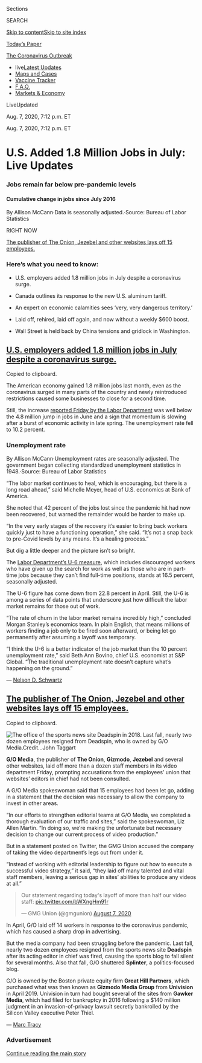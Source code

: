 <div id="app">

<div>

<div>

<div>

<div class="NYTAppHideMasthead css-ri3gv3 e1suatyy0">

<div class="section css-ui9rw0 e1suatyy2">

<div class="css-eph4ug er09x8g0">

<div class="css-6n7j50">

</div>

<span class="css-1dv1kvn">Sections</span>

<div class="css-10488qs">

<span class="css-1dv1kvn">SEARCH</span>

</div>

[Skip to content](#site-content)[Skip to site
index](#site-index)

</div>

<div class="css-10698na e1huz5gh0">

</div>

</div>

<div id="masthead-bar-one" class="section hasLinks css-15hmgas e1csuq9d3">

<div class="css-uqyvli e1csuq9d0">

</div>

<div class="css-1uqjmks e1csuq9d1">

</div>

<div class="css-9e9ivx">

[](https://myaccount.nytimes3xbfgragh.onion/auth/login?response_type=cookie&client_id=vi)

</div>

<div class="css-1bvtpon e1csuq9d2">

[Today’s
Paper](https://www.nytimes3xbfgragh.onion/section/todayspaper)

</div>

</div>

</div>

</div>

<div data-aria-hidden="false">

<div id="site-content" data-role="main">

<div class="css-15bl40j">

<div id="styln-prism-menu-1592847958612" class="section interactive-content interactive-size-medium css-1ufzkuw" data-id="100000007203936">

<div class="css-17ih8de interactive-body" data-sourceid="100000007203936">

<div id="scroll-container" class="css-1gj85ro">

[<span class="styln-title-wrap"><span class="css-1pje3qr">The
Coronavirus</span><span class="css-1pje3qr">
Outbreak</span></span>](https://www.nytimes3xbfgragh.onion/news-event/coronavirus)

  - <span class="css-kqxiym" data-emphasize="true">live</span>[Latest
    Updates](https://www.nytimes3xbfgragh.onion/2020/08/07/world/covid-19-news.html)
  - [Maps and
    Cases](https://www.nytimes3xbfgragh.onion/interactive/2020/us/coronavirus-us-cases.html)
  - [Vaccine
    Tracker](https://www.nytimes3xbfgragh.onion/interactive/2020/science/coronavirus-vaccine-tracker.html)
  - [F.A.Q.](https://www.nytimes3xbfgragh.onion/interactive/2020/world/coronavirus-tips-advice.html)
  - [Markets &
    Economy](https://www.nytimes3xbfgragh.onion/live/2020/08/07/business/stock-market-today-coronavirus)

</div>

</div>

</div>

</div>

<div class="css-mj09ha">

<span><span class="css-bwjyn0">Live</span><span class="css-vxcmzt"><span>Updated </span></span></span>

<div class="css-ki347z">

<span class="css-1656jku">Aug. 7, 2020, 7:12 p.m.
ET</span><span class="css-xwx5dt"></span>

</div>

<span class="css-1dv1kvn" data-aria-live="polite">Aug. 7, 2020, 7:12
p.m.
ET</span>

</div>

<div class="css-ftdtgk">

<div class="css-1vkm6nb ehdk2mb0">

# U.S. Added 1.8 Million Jobs in July: Live Updates

</div>

<div id="july-jobs-job-levels" class="section interactive-content interactive-size-scoop css-1t58pk9" data-id="100000007265143">

<div class="css-17ih8de interactive-body" data-sourceid="100000007265143">

<div class="g-story g-freebird g-max-limit" data-preview-slug="june-jobs-day-v2">

<div class="g-container">

<div class="g-asset g-graphic" style="max-width: 945px">

### Jobs remain far below pre-pandemic levels

#### Cumulative change in jobs since July 2016

<div data-role="img">

<div id="g-jobs" class="g-loading">

</div>

</div>

<div class="g-source">

<span class="g-credit">By Allison
McCann</span><span class="g-credit_bullet">·</span><span class="g-credit g-note">Data
is seasonally
adjusted.</span><span class="g-credit_bullet">·</span><span class="g-credit">Source:
Bureau of Labor Statistics</span>

</div>

</div>

</div>

</div>

</div>

</div>

</div>

<div class="css-1qxhp4n">

<div class="css-192lewg e1oheyly0">

RIGHT NOW

[<span>The publisher of The Onion, Jezebel and other websites lays off
15
employees.</span>](#the-publisher-of-the-onion-jezebel-and-other-websites-lays-off-15-employees)

</div>

</div>

<div id="feed-top" class="css-7pw99z">

</div>

### Here’s what you need to know:

  - [](#us-employers-added-1-8-million-jobs-in-july-despite-a-coronavirus-surge)
    
    <span>U.S. employers added 1.8 million jobs in July despite a
    coronavirus surge.</span>

  - [](#canada-outlines-its-response-to-the-new-us-aluminum-tariff)
    
    <span>Canada outlines its response to the new U.S. aluminum
    tariff.</span>

  - [](#an-expert-on-economic-calamities-sees-very-very-dangerous-territory)
    
    <span>An expert on economic calamities sees ‘very, very dangerous
    territory.’</span>

  - [](#laid-off-rehired-laid-off-again-and-now-without-a-weekly-600-boost)
    
    <span>Laid off, rehired, laid off again, and now without a weekly
    $600
    boost.</span>

  - [](#wall-street-is-held-back-by-china-tensions-and-gridlock-in-washington)
    
    <span>Wall Street is held back by China tensions and gridlock in
    Washington.</span>

<div class="live-blog-post css-10d3q4a" data-test-id="live-blog-post" data-source-id="100000007276887">

<div id="us-employers-added-1-8-million-jobs-in-july-despite-a-coronavirus-surge" class="css-608m5d">

</div>

<div class="css-j3uhc5">

<div class="css-bd1680">

## [U.S. employers added 1.8 million jobs in July despite a coronavirus surge.](#us-employers-added-1-8-million-jobs-in-july-despite-a-coronavirus-surge)

<span class="css-uj8f8v" data-aria-live="polite">Copied to
clipboard.</span>

</div>

</div>

The American economy gained 1.8 million jobs last month, even as the
coronavirus surged in many parts of the country and newly reintroduced
restrictions caused some businesses to close for a second time.

Still, the increase [reported Friday by the Labor
Department](https://www.bls.gov/news.release/empsit.nr0.htm) was well
below the 4.8 million jump in jobs in June and a sign that momentum is
slowing after a burst of economic activity in late spring. The
unemployment rate fell to 10.2
percent.

<div id="july-jobs-unemployment-rate" class="section interactive-content interactive-size-scoop css-174j8de" data-id="100000007265141">

<div class="css-17ih8de interactive-body" data-sourceid="100000007265141">

<div class="g-story g-freebird g-max-limit" data-preview-slug="june-jobs-day-v2">

<div class="g-container">

<div class="g-asset g-graphic" style="max-width: 600px">

### Unemployment rate

<div data-role="img">

<div id="g-unemployment" class="g-loading">

</div>

</div>

<div class="g-source">

<span class="g-credit">By Allison
McCann</span><span class="g-credit_bullet">·</span><span class="g-credit g-note">Unemployment
rates are seasonally adjusted. The government began collecting
standardized unemployment statistics in
1948.</span><span class="g-credit_bullet">·</span><span class="g-credit">Source:
Bureau of Labor Statistics</span>

</div>

</div>

</div>

</div>

</div>

</div>

“The labor market continues to heal, which is encouraging, but there is
a long road ahead,” said Michelle Meyer, head of U.S. economics at Bank
of America.

She noted that 42 percent of the jobs lost since the pandemic hit had
now been recovered, but warned the remainder would be harder to make up.

“In the very early stages of the recovery it’s easier to bring back
workers quickly just to have a functioning operation,” she said. “It’s
not a snap back to pre-Covid levels by any means. It’s a healing
process.”

But dig a little deeper and the picture isn’t so bright.

The [Labor Department’s U-6
measure](https://www.bls.gov/news.release/empsit.t15.htm), which
includes discouraged workers who have given up the search for work as
well as those who are in part-time jobs because they can’t find
full-time positions, stands at 16.5 percent, seasonally adjusted.

The U-6 figure has come down from 22.8 percent in April. Still, the U-6
is among a series of data points that underscore just how difficult the
labor market remains for those out of work.

“The rate of churn in the labor market remains incredibly high,”
concluded Morgan Stanley’s economics team. In plain English, that means
millions of workers finding a job only to be fired soon afterward, or
being let go permanently after assuming a layoff was temporary.

“I think the U-6 is a better indicator of the job market than the 10
percent unemployment rate,” said Beth Ann Bovino, chief U.S. economist
at S\&P Global. “The traditional unemployment rate doesn’t capture
what’s happening on the ground.”

<div class="css-j3uhc5">

— [<span class="css-1baulvz last-byline" itemprop="name">Nelson D.
Schwartz</span>](https://www.nytimes3xbfgragh.onion/by/nelson-d-schwartz)

</div>

</div>

<div class="live-blog-post css-10d3q4a" data-test-id="live-blog-post" data-source-id="100000007279156">

<div id="the-publisher-of-the-onion-jezebel-and-other-websites-lays-off-15-employees" class="css-608m5d">

</div>

<div class="css-j3uhc5">

<div class="css-bd1680">

## [The publisher of The Onion, Jezebel and other websites lays off 15 employees.](#the-publisher-of-the-onion-jezebel-and-other-websites-lays-off-15-employees)

<span class="css-uj8f8v" data-aria-live="polite">Copied to
clipboard.</span>

</div>

</div>

<div class="css-79elbk" data-testid="photoviewer-wrapper">

<div class="css-z3e15g" data-testid="photoviewer-wrapper-hidden">

</div>

<div class="css-1a48zt4 ehw59r15" data-testid="photoviewer-children">

![<span class="css-16f3y1r e13ogyst0" data-aria-hidden="true">The office
of the sports news site Deadspin in 2018. Last fall, nearly two dozen
employees resigned from Deadspin, who is owned by G/O
Media.</span><span class="css-cnj6d5 e1z0qqy90" itemprop="copyrightHolder"><span class="css-1ly73wi e1tej78p0">Credit...</span><span><span>John
Taggart</span></span></span>](https://static01.graylady3jvrrxbe.onion/images/2020/08/07/business/07markets-brf-media/07markets-brf-media-articleLarge.jpg?quality=75&auto=webp&disable=upscale)

</div>

</div>

**G/O Media**, the publisher of **The Onion**, **Gizmodo**, **Jezebel**
and several other websites, laid off more than a dozen staff members in
its video department Friday, prompting accusations from the employees’
union that websites’ editors in chief had not been consulted.

A G/O Media spokeswoman said that 15 employees had been let go, adding
in a statement that the decision was necessary to allow the company to
invest in other areas.

“In our efforts to strengthen editorial teams at G/O Media, we completed
a thorough evaluation of our traffic and sites,” said the spokeswoman,
Liz Allen Martin. “In doing so, we’re making the unfortunate but
necessary decision to change our current process of video production.”

But in a statement posted on Twitter, the GMG Union accused the company
of taking the video department’s legs out from under it.

“Instead of working with editorial leadership to figure out how to
execute a successful video strategy,” it said, “they laid off many
talented and vital staff members, leaving a serious gap in sites’
abilities to produce any videos at all.”

<div class="css-nj25e3">

> Our statement regarding today's layoff of more than half our video
> staff: [pic.twitter.com/bWXngHm91r](https://t.co/bWXngHm91r)
> 
> — GMG Union (@gmgunion)
> [August 7, 2020](https://twitter.com/gmgunion/status/1291858333868097542?ref_src=twsrc%5Etfw)

</div>

In April, G/O laid off 14 workers in response to the coronavirus
pandemic, which has caused a sharp drop in advertising.

But the media company had been struggling before the pandemic. Last
fall, nearly two dozen employees resigned from the sports news site
**Deadspin** after its acting editor in chief was fired, causing the
sports blog to fall silent for several months. Also that fall, G/O
shuttered **Splinter**, a politics-focused blog.

G/O is owned by the Boston private equity firm **Great Hill Partners**,
which purchased what was then known as **Gizmodo Media Group** from
**Univision** in April 2019. Univision in turn had bought several of the
sites from **Gawker Media**, which had filed for bankruptcy in 2016
following a $140 million judgment in an invasion-of-privacy lawsuit
secretly bankrolled by the Silicon Valley executive Peter Thiel.

<div class="css-j3uhc5">

— [<span class="css-1baulvz last-byline" itemprop="name">Marc
Tracy</span>](https://www.nytimes3xbfgragh.onion/by/marc-tracy)

</div>

</div>

<div id="ad-0" class="css-1pmeh62">

<div class="css-142l3g4">

### Advertisement

[Continue reading the main
story](#after-dfp-ad-mid1)

<div id="dfp-ad-mid1" class="ad dfp-ad-mid1-wrapper" style="text-align:center;height:100%;display:block">

</div>

<div id="after-dfp-ad-mid1">

</div>

</div>

</div>

<div class="live-blog-post css-10d3q4a" data-test-id="live-blog-post" data-source-id="100000007278541">

<div id="canada-outlines-its-response-to-the-new-us-aluminum-tariff" class="css-608m5d">

</div>

<div class="css-j3uhc5">

<div class="css-bd1680">

## [Canada outlines its response to the new U.S. aluminum tariff.](#canada-outlines-its-response-to-the-new-us-aluminum-tariff)

<span class="css-uj8f8v" data-aria-live="polite">Copied to
clipboard.</span>

</div>

</div>

The Canadian government said on Friday that it planned to impose tariffs
on aluminum products from the United States, in a tit-for-tat response
to a similar measure announced by President Trump on Thursday.

Canada’s tariffs, on “aluminum and aluminum-containing products from the
U.S.,” will take effect by Sept. 16 and will remain in place until the
United States eliminates its tariffs, the Canadian government said in a
statement on Friday.  
  
The statement included a list of products that might be subject to the
tariffs, from aluminum wire to refrigerators and washing machines.

President Trump said Thursday that he would impose a [10 percent tariff
on Canadian
aluminum](https://www.nytimes3xbfgragh.onion/2020/08/06/business/economy/trump-canadian-aluminum-tariffs.html)
in an effort to help struggling American producers. In a speech at a
Whirpool factory in Clyde, Ohio, Mr. Trump accused Canada of “taking
advantage of us as usual.”

In early 2018, Mr. Trump imposed tariffs on steel and aluminum from
Canada, Mexico and the European Union, which caused those countries to
impose their own tariffs on good from the United States. The tariffs
from Canada and Mexico were not lifted until the next year.

<div class="css-j3uhc5">

— <span class="css-1baulvz last-byline" itemprop="name">Gillian
Friedman</span>

</div>

<div>

</div>

</div>

<div class="live-blog-post css-10d3q4a" data-test-id="live-blog-post" data-source-id="100000007278126">

<div id="an-expert-on-economic-calamities-sees-very-very-dangerous-territory" class="css-608m5d">

</div>

<div class="css-j3uhc5">

<div class="css-bd1680">

## [An expert on economic calamities sees ‘very, very dangerous territory.’](#an-expert-on-economic-calamities-sees-very-very-dangerous-territory)

<span class="css-uj8f8v" data-aria-live="polite">Copied to
clipboard.</span>

</div>

</div>

<div class="css-79elbk" data-testid="photoviewer-wrapper">

<div class="css-z3e15g" data-testid="photoviewer-wrapper-hidden">

</div>

<div class="css-1a48zt4 ehw59r15" data-testid="photoviewer-children">

![<span class="css-16f3y1r e13ogyst0" data-aria-hidden="true">Kenneth S.
Rogoff, shown in 2012, has studied centuries of economic crises. He says
small businesses will have a particularly hard time recovering from the
current
one.</span><span class="css-cnj6d5 e1z0qqy90" itemprop="copyrightHolder"><span class="css-1ly73wi e1tej78p0">Credit...</span><span><span>Eduardo
Munoz/Reuters</span></span></span>](https://static01.graylady3jvrrxbe.onion/images/2020/08/07/business/07markets-brf-rogoff/merlin_57344744_18f4a987-93cd-4335-84f1-67c3ce2653ff-articleLarge.jpg?quality=75&auto=webp&disable=upscale)

</div>

</div>

With 13 million fewer people working since the pandemic hit, according
to the [monthly jobs report released on
Friday](https://www.bls.gov/news.release/empsit.nr0.htm), the economist
Kenneth S. Rogoff — an expert on financial crises — says the American
economy is at a precarious point.

“We are going to clock the worst recession since the Great Depression,
regardless of how fast we bounce back at this point,” he said. “The
virus is coming back, hard and fast. It really does look like this is
going to have profound long-term impacts.”

A Harvard University professor, Mr. Rogoff is a noted historian of
economic calamities. His books include “This Time Is Different: Eight
Centuries of Financial Folly,” written with Carmen M. Reinhart in 2009.

Mr. Rogoff said the current state of virus was reminiscent of 1918
Spanish Flu, in which the second wave of virus proved even more
devastating from an economic and public health perspective than the
first. At this point, the economic damage from the coronavirus has far
surpassed the 2008 recession, he said.

Small businesses will be hit hardest, Mr. Rogoff said.

“We’re going to start to see a lot of small businesses fall by the
wayside, a lot of people who are unemployed become chronically
unemployed,” he said. “We’re in very, very dangerous territory.”

Large corporations will be more shielded from the impact of the virus,
accelerating their ability to crush smaller competitors, a trend that
the United States has been experiencing over the last 40 years, he said.

“They have cash reserves to survive this,” he said. “And so their
monopoly power is going to grow.”

<div class="css-j3uhc5">

— <span class="css-1baulvz last-byline" itemprop="name">Gillian
Friedman</span>

</div>

</div>

<div class="live-blog-post css-10d3q4a" data-test-id="live-blog-post" data-source-id="100000007277416">

<div id="laid-off-rehired-laid-off-again-and-now-without-a-weekly-600-boost" class="css-608m5d">

</div>

<div class="css-j3uhc5">

<div class="css-bd1680">

## [Laid off, rehired, laid off again, and now without a weekly $600 boost.](#laid-off-rehired-laid-off-again-and-now-without-a-weekly-600-boost)

<span class="css-uj8f8v" data-aria-live="polite">Copied to
clipboard.</span>

</div>

</div>

<div class="css-79elbk" data-testid="photoviewer-wrapper">

<div class="css-z3e15g" data-testid="photoviewer-wrapper-hidden">

</div>

<div class="css-1a48zt4 ehw59r15" data-testid="photoviewer-children">

![<span class="css-16f3y1r e13ogyst0" data-aria-hidden="true">Hannah
Lane was laid off as a restaurant server, rehired and laid off again.
She has renewed her search for
work.</span><span class="css-cnj6d5 e1z0qqy90" itemprop="copyrightHolder"><span class="css-1ly73wi e1tej78p0">Credit...</span><span><span>Jose
A. Alvarado Jr. for The New York
Times</span></span></span>](https://static01.graylady3jvrrxbe.onion/images/2020/08/07/business/07markets-brf-layoff/merlin_175402275_5dfa702d-9008-470c-aff0-0e3b61e03357-articleLarge.jpg?quality=75&auto=webp&disable=upscale)

</div>

</div>

After coronavirus-related lockdowns forced dining establishments in New
York to close in March, Hannah Lane, 24, was laid off as a server in a
popular Gramercy Park restaurant where she made about $60,000 a year.

Her girlfriend, also a restaurant worker, was laid off on the same day.
Both applied for unemployment benefits, and although her girlfriend
began receiving them right away, Ms. Lane’s payments did not arrive for
more than two months. They struggled to scrape together the $1,400 rent
for their room in a Bushwick, Brooklyn, apartment that they share with
another roommate, and mostly subsisted on rice and beans to cut food
costs.

Then, in early July, as New York allowed restaurants to open for indoor
dining, Ms. Lane was recalled to her job.

“I went back into work, clocked in, went back on payroll, the whole nine
yards,” she said.

She had spent just one day there when Gov. Andrew M. Cuomo reversed
course and prohibited dining inside restaurants. Ms. Lane was laid off
again, and found herself back on unemployment and looking for work. Her
search continues. And now, without the $600-a-week federal supplement
that expired last week, her unemployment pay will come to $401 after
taxes.

“It’s really disheartening to watch Congress bungle this,” she said.
“The taxes we’re paying on our unemployment checks pays their
salaries. So we’re paying them while they decide which crumbs to give
us. We’re totally powerless.”

<div class="css-j3uhc5">

— <span class="css-1baulvz last-byline" itemprop="name">Gillian
Friedman</span>

</div>

</div>

<div id="ad-1" class="css-1pmeh62">

<div class="css-142l3g4">

### Advertisement

[Continue reading the main
story](#after-dfp-ad-mid2)

<div id="dfp-ad-mid2" class="ad dfp-ad-mid2-wrapper" style="text-align:center;height:100%;display:block">

</div>

<div id="after-dfp-ad-mid2">

</div>

</div>

</div>

<div class="live-blog-post css-10d3q4a" data-test-id="live-blog-post" data-source-id="100000007278188">

<div id="leisure-and-hospitality-jobs-led-the-july-gains-but-the-pandemics-dent-remains-deep" class="css-608m5d">

</div>

<div class="css-j3uhc5">

<div class="css-bd1680">

## [Leisure and hospitality jobs led the July gains, but the pandemic’s dent remains deep.](#leisure-and-hospitality-jobs-led-the-july-gains-but-the-pandemics-dent-remains-deep)

<span class="css-uj8f8v" data-aria-live="polite">Copied to
clipboard.</span>

</div>

</div>

<div id="july-jobs-industries" class="section interactive-content interactive-size-scoop css-1fwl6kh" data-id="100000007265146">

<div class="css-17ih8de interactive-body" data-sourceid="100000007265146">

<div class="g-story g-freebird g-max-limit" data-preview-slug="june-jobs-day-v2">

<div class="g-container">

<div class="g-asset g-graphic" style="max-width: 1050px">

### Industries are rebounding, but none have fully recovered

#### Cumulative change in jobs since July 2016, by industry

<div data-role="img">

<div id="g-industries">

</div>

</div>

<div class="g-source">

<span class="g-credit">By Allison
McCann</span><span class="g-credit_bullet">·</span><span class="g-credit g-note">Data
is seasonally
adjusted.</span><span class="g-credit_bullet">·</span><span class="g-credit">Source:
Bureau of Labor Statistics</span>

</div>

</div>

</div>

</div>

</div>

</div>

Despite renewed restrictions on business activity in some parts of the
country, the leisure and hospitality industry managed to show some signs
of life in July, gaining 592,000 jobs, or one-third of the total gain in
payrolls for the month.

The sector was among the hardest hit when restaurants and bars closed
abruptly in March as the pandemic hit. July’s increase follows a jump of
3.4 million in May and June, seasonally adjusted, but still leaves
employment in the leisure and hospitality field 4.3 million below where
it was in February.

Retail, another hard-hit sector which has seen numerous bankruptcies in
recent months, added 258,000 jobs.

“Retail and leisure and hospitality are two of the sectors most
sensitive to coronavirus, and I was pleasantly surprised by the pace of
job creation there,” said Michelle Meyer, head of U.S. economics at Bank
of America.

The plunge in employment in these sectors hit lower-paid workers
especially hard, including millions who depend on tips. For big
increases in hiring at restaurants and bars, employees may need to wait
until indoor dining is again permitted in states like New York —
something unlikely to occur until a vaccine is found.

<div class="css-j3uhc5">

— [<span class="css-1baulvz last-byline" itemprop="name">Nelson D.
Schwartz</span>](https://www.nytimes3xbfgragh.onion/by/nelson-d-schwartz)

</div>

</div>

<div class="live-blog-post css-10d3q4a" data-test-id="live-blog-post" data-source-id="100000007278053">

<div id="state-and-local-government-added-jobs-back-but-its-not-what-it-seems" class="css-608m5d">

</div>

<div class="css-j3uhc5">

<div class="css-bd1680">

## [State and local government added jobs back, but it’s not what it seems.](#state-and-local-government-added-jobs-back-but-its-not-what-it-seems)

<span class="css-uj8f8v" data-aria-live="polite">Copied to
clipboard.</span>

</div>

</div>

Employment in state and local government arrested its decline in July —
but the change was largely the result of a quirk in how the numbers are
adjusted, and it left the combined work forces much smaller than
February.

Local governments have cut about 970,000 jobs since the month before the
pandemic took hold, while state governments now employ 200,000 fewer
people, on a seasonally adjusted basis. Combined, they have shed nearly
6 percent of their pre-pandemic work force.

Economists and policymakers are concerned that the job losses will
continue as local government budgets come under extreme strain. While
July offered what seemed to be a reprieve, with state and local hiring
ticking up, the improvement was heavily driven by education hiring as
seasonal adjustments made the numbers look rosier. On an unadjusted
basis, the figures showed [continued
declines](https://fred.stlouisfed.org/series/CEU9093000001).

“Typically, public-sector education employment declines in July,” the
Bureau of Labor Statistics
[said](https://www.bls.gov/news.release/empsit.nr0.htm) in its release,
but “declines occurred earlier than usual this year due to the pandemic,
resulting in unusually large July increases” after the seasonal
adjustment.

Aid to state and local governments remains a flash point in negotiations
over a new federal relief package. Democrats [are pushing
for](https://www.nytimes3xbfgragh.onion/2020/08/05/us/politics/congress-coronavirus-stimulus.html)
more assistance, something that congressional Republicans and the White
House have resisted or opposed.

The Federal Reserve and Treasury Department[have established a
program](https://www.nytimes3xbfgragh.onion/2020/08/06/business/house-democrats-want-fed-to-give-cities-and-states-more-help-by-improving-program-terms.html)
to buy short-term municipal debt from certain state and local
governments, but it has not been used much. The terms are not generous,
experts have said, and many local governments are hoping for grants
rather than loans that they would have to pay back.

Without help, further job losses could be in store.

“Unlike small businesses or restaurants — which respond immediately to
economic shocks — deep budget and job cuts in state and local government
will likely grow in the next few months and fester for years to come,”
[researchers](https://www.brookings.edu/blog/the-avenue/2020/08/03/state-and-local-governments-employ-the-highest-share-of-essential-workers-congress-is-failing-to-protect-them/)
at the Brookings Institution wrote in a recent post.

<div class="css-j3uhc5">

— [<span class="css-1baulvz last-byline" itemprop="name">Jeanna
Smialek</span>](https://www.nytimes3xbfgragh.onion/by/jeanna-smialek)

</div>

</div>

<div class="live-blog-post css-10d3q4a" data-test-id="live-blog-post" data-source-id="100000007277757">

<div id="wall-street-is-held-back-by-china-tensions-and-gridlock-in-washington" class="css-608m5d">

</div>

<div class="css-j3uhc5">

<div class="css-bd1680">

## [Wall Street is held back by China tensions and gridlock in Washington.](#wall-street-is-held-back-by-china-tensions-and-gridlock-in-washington)

<span class="css-uj8f8v" data-aria-live="polite">Copied to
clipboard.</span>

</div>

</div>

<div style="max-width:100%;margin:0 auto">

<div class="css-17dprlf" data-id="100000007018136" data-slug="us-live-markets-in-article-no-chart" style="max-width:600px">

</div>

</div>

Stocks on Wall Street lost their footing on Friday, as investors moved
cautiously amid escalating tensions between the United States and China
and little indication that lawmakers in Washington were close to
resolving their differences over the next economic aid package.

It helped, somewhat, that the monthly employment report showed that
American employers [added 1.8 million
jobs](https://www.nytimes3xbfgragh.onion/live/2020/08/07/business/stock-market-today-coronavirus/us-employers-added-1-8-million-jobs-in-july-despite-a-coronavirus-surge)
in July, continuing a rebound that began earlier this year. But even in
that report there were reasons for caution: The rate of hiring slowed
substantially from June, and the unemployment rate remained above 10
percent.

After recouping early losses, the S\&P 500 was essentially unchanged by
the end of trading Friday. Technology stocks that have led shares higher
in recent days tumbled on Friday, with the Nasdaq composite down nearly
1 percent as **Apple**, **Amazon**, **Alphabet** and **Microsoft** all
declined.

Hanging over Wall Street was President Trump’s decision late Thursday to
order sweeping restrictions on two popular [Chinese social media
networks](https://www.nytimes3xbfgragh.onion/2020/08/06/technology/trump-wechat-tiktok-china.html),
**TikTok** and **WeChat.** Two executive orders cited national security
concerns in barring transactions with WeChat or TikTok by any person or
property subject to the jurisdiction of the United States. The orders
take effect in 45 days.

The moves are expected to prompt [retaliation from
China](https://www.nytimes3xbfgragh.onion/2020/08/07/business/trump-china-wechat-tiktok.html).
A Chinese Ministry of Foreign Affairs spokesman called the executive
orders a “nakedly hegemonic act.” Shares in **Tencent**, the parent
company of WeChat, fell almost 6 percent, and markets in Asia dropped.

Investors were also watching talks in Washington over what shape another
economic aid package would take. Federal unemployment benefits, a
moratorium on evictions and aid for small businesses shuttered during
the pandemic hang in the balance, and economists have repeatedly warned
that failure to extend the assistance could imperil the American
economy.

On Friday, negotiations between the White House and Democrats stalled,
as both sides said they remained deeply divided on the package.
President Trump’s advisers said they would recommend that he bypass
Congress and act on his own to provide relief.

<div class="css-j3uhc5">

— [<span class="css-1baulvz" itemprop="name">Kevin
Granville</span>](https://www.nytimes3xbfgragh.onion/by/kevin-granville)
and <span class="css-1baulvz last-byline" itemprop="name">Mohammed
Hadi</span>

</div>

<div>

</div>

</div>

<div id="ad-2" class="css-1pmeh62">

<div class="css-142l3g4">

### Advertisement

[Continue reading the main
story](#after-dfp-ad-mid3)

<div id="dfp-ad-mid3" class="ad dfp-ad-mid3-wrapper" style="text-align:center;height:100%;display:block">

</div>

<div id="after-dfp-ad-mid3">

</div>

</div>

</div>

<div class="live-blog-post css-10d3q4a" data-test-id="live-blog-post" data-source-id="100000007278021">

<div id="more-news-uber-and-amc-post-big-losses-dow-jones-financials-revealed" class="css-608m5d">

</div>

<div class="css-j3uhc5">

<div class="css-bd1680">

## [More news: Uber and AMC post big losses, Dow Jones financials revealed.](#more-news-uber-and-amc-post-big-losses-dow-jones-financials-revealed)

<span class="css-uj8f8v" data-aria-live="polite">Copied to
clipboard.</span>

</div>

</div>

Here’s some of the news you might have missed.

  - **The Evening Standard**, a free daily newspaper in London, is
    planning to lay off 139 employees, or about a third of the staff, as
    well as other noncontract workers. The paper’s main readership —
    commuters in central London — has all but vanished because of the
    pandemic, but the company was already facing financial difficulty,
    having reported a pre-tax loss of £13.6 million ($17.8 million) last
    year. A spokesperson said the company would focus on growing the
    paper’s digital and live events business. .

  - **Uber** said on Thursday that its revenue in the second quarter
    dropped 29 percent to $2.2 billion from a year ago and that its net
    loss narrowed to $1.8 billion, as the ride-hailing giant deals with
    the fallout from the coronavirus pandemic. The revenue decline was
    the steepest since
    [Uber](https://www.nytimes3xbfgragh.onion/live/2020/08/06/business/stock-market-today-coronavirus/uber-reports-steep-revenue-decline-as-delivery-outpaces-ride-hailing)
    went public in May 2019.

  - Rupert Murdoch’s **[News
    Corp](https://www.nytimes3xbfgragh.onion/live/2020/08/06/business/stock-market-today-coronavirus/dow-jones-was-news-corps-only-growing-division-this-past-fiscal-year)**
    reported a $401 million loss for the three months ending in June,
    with much of the decline related to impairment charges for some of
    its assets in Britain and Australia and restructuring costs related
    to the coronavirus pandemic. The company revealed for the first time
    financial details of its **Dow Jones** division, the group that
    publishes The Wall Street Journal. The unit was News Corp’s only
    growing business on an annual basis.

  - With operations ceased for the entirety of the quarter and most of
    its employees laid off or furloughed, **[AMC
    Entertainment](https://www.nytimes3xbfgragh.onion/live/2020/08/06/business/stock-market-today-coronavirus/amcs-quarterly-revenues-dropped-98-7-percent-from-last-year)**,
    the largest theater chain in the United States, posted a quarterly
    loss for the period ended June of $561.2 million. Revenues totaled
    $18.9 million, a 98.7 percent plunge from the same period last year
    for the Kansas-based company. The coronavirus has laid waste to
    AMC’s 1,000 theaters scattered across the globe, calling into
    question whether it would be able to stay financially viable.

  - The Trump administration is considering forcing Chinese companies to
    delist their shares from stock exchanges in the United States unless
    they share their audits with American regulators, a move that would
    further ratchet up tension between the world’s two largest
    economies. The [President’s Working Group on Financial
    Markets](https://www.nytimes3xbfgragh.onion/live/2020/08/06/business/stock-market-today-coronavirus/us-may-insist-chinese-companies-share-audits-or-delist-their-shares-from-american-exchanges)
    recommended the move in a report released on Thursday as a way to
    protect American investors from what it described as the [risks
    posed by Chinese
    companies](https://www.nytimes3xbfgragh.onion/2012/07/13/business/in-china-inspecting-the-inspectors.html).  

<div class="css-j3uhc5">

</div>

</div>

<div>

</div>

<div>

</div>

</div>

## Site Index

<div>

</div>

## Site Information Navigation

  - [© <span>2020</span> <span>The New York Times
    Company</span>](https://help.nytimes3xbfgragh.onion/hc/en-us/articles/115014792127-Copyright-notice)

<!-- end list -->

  - [NYTCo](https://www.nytco.com/)
  - [Contact
    Us](https://help.nytimes3xbfgragh.onion/hc/en-us/articles/115015385887-Contact-Us)
  - [Work with us](https://www.nytco.com/careers/)
  - [Advertise](https://nytmediakit.com/)
  - [T Brand Studio](http://www.tbrandstudio.com/)
  - [Your Ad
    Choices](https://www.nytimes3xbfgragh.onion/privacy/cookie-policy#how-do-i-manage-trackers)
  - [Privacy](https://www.nytimes3xbfgragh.onion/privacy)
  - [Terms of
    Service](https://help.nytimes3xbfgragh.onion/hc/en-us/articles/115014893428-Terms-of-service)
  - [Terms of
    Sale](https://help.nytimes3xbfgragh.onion/hc/en-us/articles/115014893968-Terms-of-sale)
  - [Site
    Map](https://spiderbites.nytimes3xbfgragh.onion)
  - [Help](https://help.nytimes3xbfgragh.onion/hc/en-us)
  - [Subscriptions](https://www.nytimes3xbfgragh.onion/subscription?campaignId=37WXW)

</div>

</div>

</div>

</div>
